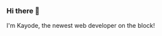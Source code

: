 ### Hi there 👋

I'm Kayode, the newest web developer on the block! 

<!--
**KAcodes/KAcodes** is a ✨ _special_ ✨ repository because its `README.md` (this file) appears on your GitHub profile.


Here are some ideas to get you started:

- 🔭 I’m currently working on ...
- 🌱 I’m currently learning React and NodeJs whilst developing skills in my foundation languages. I have interests in web development and can't wait to progress in this field so I am able to work on the full-stack  

- 💬 Ask me about ...
- 📫 How to reach me: Find me on LinkedIn here: https://www.linkedin.com/in/kayode-apena-bb7479173/
- 😄 Pronouns: Mr
- ⚡ Fun fact: ...
-->
